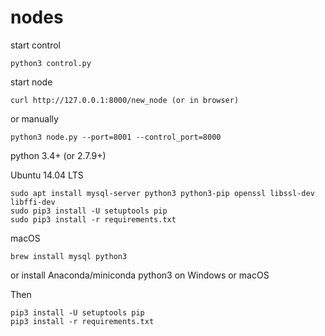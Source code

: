 # nodes

start control

    python3 control.py

start node

    curl http://127.0.0.1:8000/new_node (or in browser)

or manually

    python3 node.py --port=8001 --control_port=8000

python 3.4+ (or 2.7.9+)

Ubuntu 14.04 LTS

    sudo apt install mysql-server python3 python3-pip openssl libssl-dev libffi-dev
    sudo pip3 install -U setuptools pip
    sudo pip3 install -r requirements.txt

macOS

    brew install mysql python3

or install Anaconda/miniconda python3 on Windows or macOS

Then

    pip3 install -U setuptools pip
    pip3 install -r requirements.txt
